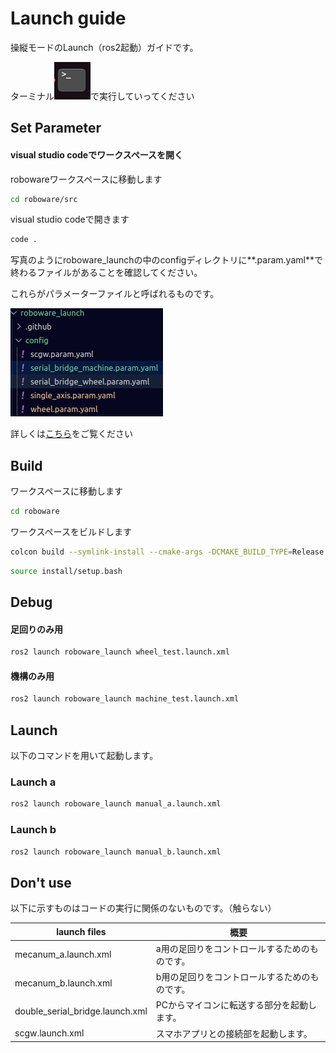 # Launch guide
操縦モードのLaunch（ros2起動）ガイドです。

ターミナル![image](./img/icon.png)で実行していってください

## Set Parameter
#### visual studio codeでワークスペースを開く
robowareワークスペースに移動します
```bash
cd roboware/src
```
visual studio codeで開きます
```bash
code .
```

写真のようにroboware_launchの中のconfigディレクトリに**.param.yaml**で終わるファイルがあることを確認してください。

これらがパラメーターファイルと呼ばれるものです。

![image](./img/parameter_list.png)

詳しくは[こちら](./parameters.md)をご覧ください

## Build
ワークスペースに移動します
```bash
cd roboware
```
ワークスペースをビルドします
```bash
colcon build --symlink-install --cmake-args -DCMAKE_BUILD_TYPE=Release --cargo-args --release
```
```bash
source install/setup.bash
```

## Debug
#### 足回りのみ用
```bash
ros2 launch roboware_launch wheel_test.launch.xml
```
#### 機構のみ用
```bash
ros2 launch roboware_launch machine_test.launch.xml
```


## Launch
以下のコマンドを用いて起動します。
### Launch a
```bash
ros2 launch roboware_launch manual_a.launch.xml
```

### Launch b
```bash
ros2 launch roboware_launch manual_b.launch.xml
```

## Don't use
以下に示すものはコードの実行に関係のないものです。（触らない）

| launch files | 概要 |
|--|--|
| mecanum_a.launch.xml | a用の足回りをコントロールするためのものです。 |
| mecanum_b.launch.xml | b用の足回りをコントロールするためのものです。 |
| double_serial_bridge.launch.xml | PCからマイコンに転送する部分を起動します。 |
| scgw.launch.xml| スマホアプリとの接続部を起動します。 |
